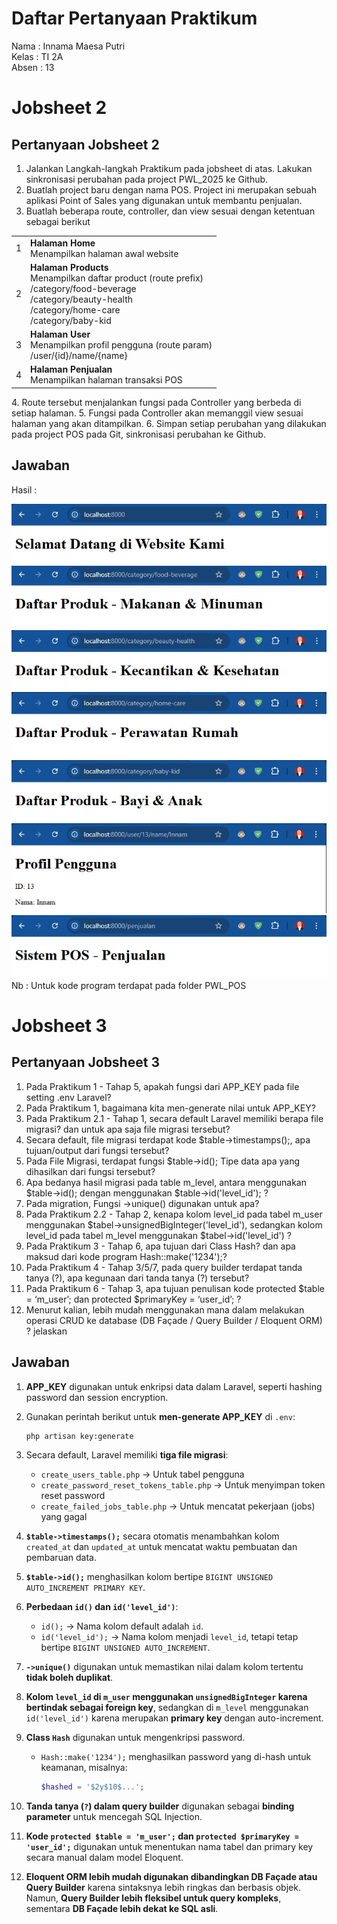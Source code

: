 # Daftar Pertanyaan Praktikum

Nama    : Innama Maesa Putri <br>
Kelas   : TI 2A <br>
Absen   : 13 <br>

# Jobsheet 2

## Pertanyaan Jobsheet 2
1. Jalankan Langkah-langkah Praktikum pada jobsheet di atas. Lakukan sinkronisasi
perubahan pada project PWL_2025 ke Github.
2. Buatlah project baru dengan nama POS. Project ini merupakan sebuah aplikasi Point of
Sales yang digunakan untuk membantu penjualan.
3. Buatlah beberapa route, controller, dan view sesuai dengan ketentuan sebagai berikut
<table>
    <tr>
        <td>1</td>
        <td>
            <b>Halaman Home</b><br>
            Menampilkan halaman awal website
        </td>
    </tr>
    <tr>
        <td>2</td>
        <td>
            <b>Halaman Products</b><br>
            Menampilkan daftar product (route prefix)<br>
            /category/food-beverage<br>
            /category/beauty-health<br>
            /category/home-care<br>
            /category/baby-kid
        </td>
    </tr>
    <tr>
        <td>3</td>
        <td>
            <b>Halaman User</b><br>
            Menampilkan profil pengguna (route param)<br>
            /user/{id}/name/{name}
        </td>
    </tr>
    <tr>
        <td>4</td>
        <td>
        <b>Halaman Penjualan</b><br>
        Menampilkan halaman transaksi POS
</td>
    </tr>
</table>
4. Route tersebut menjalankan fungsi pada Controller yang berbeda di setiap halaman.
5. Fungsi pada Controller akan memanggil view sesuai halaman yang akan ditampilkan.
6. Simpan setiap perubahan yang dilakukan pada project POS pada Git, sinkronisasi
perubahan ke Github.

## Jawaban
Hasil : <br>

<img src="Image/JB2-home.jpg">
<img src="Image/JB2-food-beverage.jpg">
<img src="Image/JB2-beauty-health.jpg">
<img src="Image/JB2-home-care.jpg">
<img src="Image/JB2-baby-kid.jpg">
<img src="Image/JB2-user.jpg">
<img src="Image/JB2-penjualan.jpg">

<br>
Nb : Untuk kode program terdapat pada folder PWL_POS

# Jobsheet 3

## Pertanyaan Jobsheet 3
1. Pada Praktikum 1 - Tahap 5, apakah fungsi dari APP_KEY pada file setting .env Laravel?
2. Pada Praktikum 1, bagaimana kita men-generate nilai untuk APP_KEY?
3. Pada Praktikum 2.1 - Tahap 1, secara default Laravel memiliki berapa file migrasi?
dan untuk apa saja file migrasi tersebut?
4. Secara default, file migrasi terdapat kode $table->timestamps();, apa tujuan/output
dari fungsi tersebut?
5. Pada File Migrasi, terdapat fungsi $table->id(); Tipe data apa yang dihasilkan dari
fungsi tersebut?
6. Apa bedanya hasil migrasi pada table m_level, antara menggunakan $table->id();
dengan menggunakan $table->id('level_id'); ?
7. Pada migration, Fungsi ->unique() digunakan untuk apa?
8. Pada Praktikum 2.2 - Tahap 2, kenapa kolom level_id pada tabel m_user
menggunakan $tabel->unsignedBigInteger('level_id'), sedangkan kolom level_id
pada tabel m_level menggunakan $tabel->id('level_id') ?
9. Pada Praktikum 3 - Tahap 6, apa tujuan dari Class Hash? dan apa maksud dari kode
program Hash::make('1234');?
10. Pada Praktikum 4 - Tahap 3/5/7, pada query builder terdapat tanda tanya (?), apa
kegunaan dari tanda tanya (?) tersebut?
11. Pada Praktikum 6 - Tahap 3, apa tujuan penulisan kode protected $table =
‘m_user’; dan protected $primaryKey = ‘user_id’; ?
12. Menurut kalian, lebih mudah menggunakan mana dalam melakukan operasi CRUD ke
database (DB Façade / Query Builder / Eloquent ORM) ? jelaskan


## Jawaban
1. **APP_KEY** digunakan untuk enkripsi data dalam Laravel, seperti hashing password dan session encryption.

2. Gunakan perintah berikut untuk **men-generate APP_KEY** di `.env`:  
   ```bash
   php artisan key:generate
   ```  

3. Secara default, Laravel memiliki **tiga file migrasi**:  
   - `create_users_table.php` → Untuk tabel pengguna  
   - `create_password_reset_tokens_table.php` → Untuk menyimpan token reset password 
   - `create_failed_jobs_table.php` → Untuk mencatat pekerjaan (jobs) yang gagal  

4. **`$table->timestamps();`** secara otomatis menambahkan kolom `created_at` dan `updated_at` untuk mencatat waktu pembuatan dan pembaruan data.  

5. **`$table->id();`** menghasilkan kolom bertipe `BIGINT UNSIGNED AUTO_INCREMENT PRIMARY KEY`.  

6. **Perbedaan `id()` dan `id('level_id')`**:  
   - `id();` → Nama kolom default adalah `id`.  
   - `id('level_id');` → Nama kolom menjadi `level_id`, tetapi tetap bertipe `BIGINT UNSIGNED AUTO_INCREMENT`.  

7. **`->unique()`** digunakan untuk memastikan nilai dalam kolom tertentu **tidak boleh duplikat**.  

8. **Kolom `level_id` di `m_user` menggunakan `unsignedBigInteger` karena bertindak sebagai foreign key**, sedangkan di `m_level` menggunakan `id('level_id')` karena merupakan **primary key** dengan auto-increment.  

9. **Class `Hash`** digunakan untuk mengenkripsi password.  
   - `Hash::make('1234');` menghasilkan password yang di-hash untuk keamanan, misalnya:  
     ```php
     $hashed = '$2y$10$...';
     ```  

10. **Tanda tanya (`?`) dalam query builder** digunakan sebagai **binding parameter** untuk mencegah SQL Injection.  

11. **Kode `protected $table = 'm_user';` dan `protected $primaryKey = 'user_id';`** digunakan untuk menentukan nama tabel dan primary key secara manual dalam model Eloquent.  

12. **Eloquent ORM lebih mudah digunakan dibandingkan DB Façade atau Query Builder** karena sintaksnya lebih ringkas dan berbasis objek. Namun, **Query Builder lebih fleksibel untuk query kompleks**, sementara **DB Façade lebih dekat ke SQL asli**.